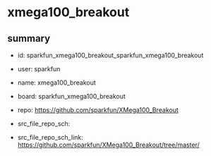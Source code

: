 # xmega100_breakout
 
## summary 
* id: sparkfun_xmega100_breakout_sparkfun_xmega100_breakout
* user: sparkfun
* name: xmega100_breakout
* board: sparkfun_xmega100_breakout
* repo: https://github.com/sparkfun/XMega100_Breakout



* src_file_repo_sch: 
* src_file_repo_sch_link: https://github.com/sparkfun/XMega100_Breakout/tree/master/






